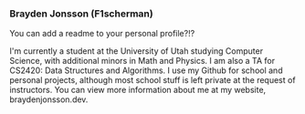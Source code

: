 ### Brayden Jonsson (F1scherman)

You can add a readme to your personal profile?!?

I'm currently a student at the University of Utah studying Computer Science, with additional minors in Math and Physics. I am also a TA for CS2420: Data Structures and Algorithms. I use my Github for school and personal projects, although most school stuff is left private at the request of instructors. You can view more information about me at my website, braydenjonsson.dev.
